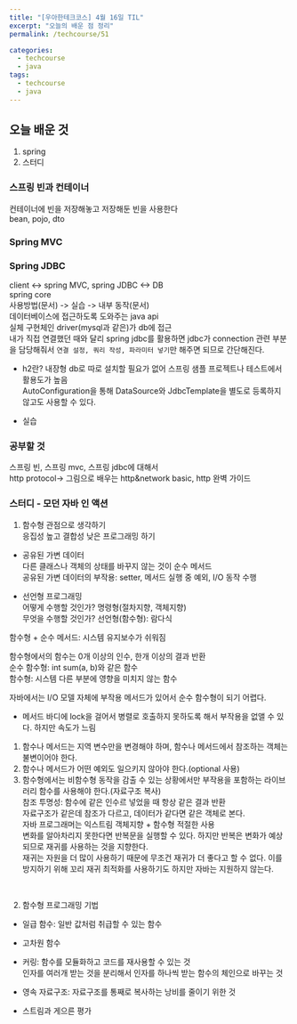```yaml
---
title: "[우아한테크코스] 4월 16일 TIL"
excerpt: "오늘의 배운 점 정리"
permalink: /techcourse/51

categories:
  - techcourse
  - java
tags:
  - techcourse  
  - java
---  
```

## 오늘 배운 것  
1. spring  
2. 스터디  

### 스프링 빈과 컨테이너  
컨테이너에 빈을 저장해놓고 저장해둔 빈을 사용한다  
bean, pojo, dto  

### Spring MVC  

### Spring JDBC  
client <-> spring MVC, spring JDBC <-> DB  
                spring core  
사용방법(문서) -> 실습 -> 내부 동작(문서)  
데이터베이스에 접근하도록 도와주는 java api  
실체 구현체인 driver(mysql과 같은)가 db에 접근  
내가 직접 연결했던 때와 달리 spring jdbc를 활용하면 jdbc가 connection 관련 부분을 담당해줘서 `연결 설정, 쿼리 작성, 파라미터 넣기`만 해주면 되므로 간단해진다.  

- h2란? 내장형 db로 따로 설치할 필요가 없어 스프링 샘플 프로젝트나 테스트에서 활용도가 높음  
AutoConfiguration을 통해 DataSource와 JdbcTemplate을 별도로 등록하지 않고도 사용할 수 있다.  

- 실습  


### 공부할 것  
스프링 빈, 스프링 mvc, 스프링 jdbc에 대해서  
http protocol-> 그림으로 배우는 http&network basic, http 완벽 가이드


### 스터디 - 모던 자바 인 액션  
1. 함수형 관점으로 생각하기  
응집성 높고 결합성 낮은 프로그래밍 하기  
- 공유된 가변 데이터  
다른 클래스나 객체의 상태를 바꾸지 않는 것이 순수 메서드  
공유된 가변 데이터의 부작용: setter, 메서드 실행 중 예외, I/O 동작 수행  

- 선언형 프로그래밍  
어떻게 수행할 것인가? 명령형(절차지향, 객체지향)  
무엇을 수행할 것인가? 선언형(함수형): 람다식  

함수형 + 순수 메서드: 시스템 유지보수가 쉬워짐  

함수형에서의 함수는 0개 이상의 인수, 한개 이상의 결과 반환  
순수 함수형: int sum(a, b)와 같은 함수  
함수형: 시스템 다른 부분에 영향을 미치지 않는 함수  

자바에서는 I/O 모델 자체에 부작용 메서드가 있어서 순수 함수형이 되기 어렵다.  
  - 메서드 바디에 lock을 걸어서 병렬로 호출하지 못하도록 해서 부작용을 없앨 수 있다. 하지만 속도가 느림  
  1. 함수나 메서드는 지역 변수만을 변경해야 하며, 함수나 메서드에서 참조하는 객체는 불변이어야 한다.  
  2. 함수나 메서드가 어떤 예외도 일으키지 않아야 한다.(optional 사용)  
  3. 함수형에서는 비함수형 동작을 감출 수 있는 상황에서만 부작용을 포함하는 라이브러리 함수를 사용해야 한다.(자료구조 복사)  
  참조 투명성: 함수에 같은 인수르 넣었을 때 항상 같은 결과 반환  
  자료구조가 같은데 참조가 다르고, 데이터가 같다면 같은 객체로 본다.  
  자바 프로그래머는 익스트림 객체지향 + 함수형 적절한 사용  
  변화를 알아차리지 못한다면 반복문을 실행할 수 있다.
  하지만 반복은 변화가 예상되므로 재귀를 사용하는 것을 지향한다.  
  재귀는 자원을 더 많이 사용하기 때문에 무조건 재귀가 더 좋다고 할 수 없다. 이를 방지하기 위해 꼬리 재귀 최적화를 사용하기도 하지만 자바는 지원하지 않는다.  

<br>

2. 함수형 프로그래밍 기법  
- 일급 함수: 일반 값처럼 취급할 수 있는 함수  
- 고차원 함수  

- 커링: 함수를 모듈화하고 코드를 재사용할 수 있는 것  
인자를 여러개 받는 것을 분리해서 인자를 하나씩 받는 함수의 체인으로 바꾸는 것  
- 영속 자료구조: 자료구조를 통째로 복사하는 낭비를 줄이기 위한 것  

- 스트림과 게으른 평가  
